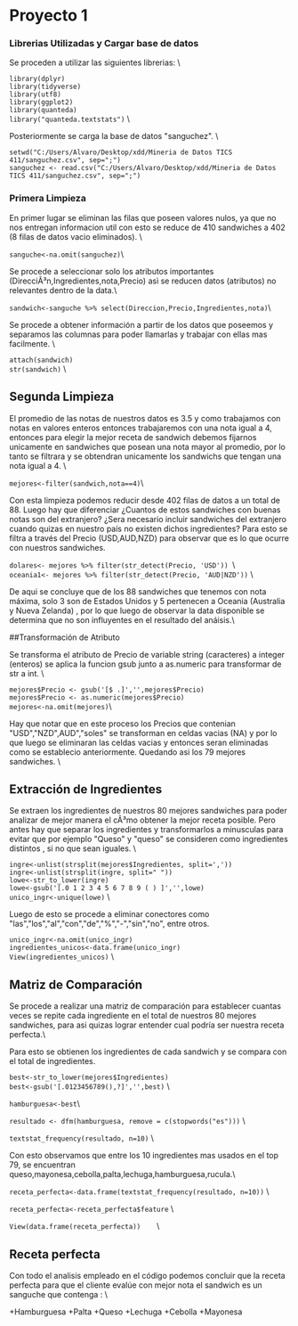 # **Proyecto 1**

### Librerias Utilizadas y Cargar base de datos
Se proceden a utilizar las siguientes librerias: \

 `library(dplyr)`\
`library(tidyverse)`\
`library(utf8)`\
`library(ggplot2)`\
`library(quanteda)`\
`library("quanteda.textstats")` \

Posteriormente se carga la base de datos "sanguchez". \

`setwd("C:/Users/Alvaro/Desktop/xdd/Mineria de Datos TICS 411/sanguchez.csv", sep=";")`\
`sanguchez <- read.csv("C:/Users/Alvaro/Desktop/xdd/Mineria de Datos TICS 411/sanguchez.csv", sep=";")`

### Primera Limpieza
En primer lugar se eliminan las filas que poseen valores nulos, ya que no nos entregan informacion util
con esto se reduce de 410 sandwiches a 402 (8 filas de datos vacio eliminados). \

`sanguche<-na.omit(sanguchez)`\

Se procede a seleccionar solo los atributos importantes (DirecciÃ³n,Ingredientes,nota,Precio)
asì se reducen datos (atributos) no relevantes dentro de la data.\

`sandwich<-sanguche %>% select(Direccion,Precio,Ingredientes,nota)`\

Se procede a obtener información a partir de los datos que poseemos y separamos las columnas para
poder llamarlas y trabajar con ellas mas facilmente. \

`attach(sandwich)`\
`str(sandwich)` \

## Segunda Limpieza
El promedio de las notas de nuestros datos es 3.5 y como trabajamos con notas en
valores enteros entonces trabajaremos con una nota igual a 4, entonces para elegir la mejor receta de 
sandwich debemos fijarnos unicamente en sandwiches que posean una nota mayor al promedio, 
por lo tanto se filtrara y se obtendran unicamente los sandwichs que tengan una nota igual a 4. \

`mejores<-filter(sandwich,nota==4)`\

Con esta limpieza podemos reducir desde 402 filas de datos a un total de 88.
Luego hay que diferenciar ¿Cuantos de estos sandwiches con buenas notas son del extranjero?
¿Sera necesario incluir sandwiches del extranjero cuando quizas en nuestro país no existen
 dichos ingredientes? Para esto se filtra a través del Precio (USD,AUD,NZD) para observar que es lo
que ocurre con nuestros sandwiches.

`dolares<- mejores %>% filter(str_detect(Precio, 'USD')) `\                   
`oceania1<- mejores %>% filter(str_detect(Precio, 'AUD|NZD'))` \

 De aqui se concluye que de los 88 sandwiches que tenemos con nota máxima, solo 3 son de Estados Unidos
 y 5 pertenecen a Oceania (Australia y Nueva Zelanda) , por lo que luego de observar la data disponible
 se determina que no son influyentes en el resultado del anáisis.\

##Transformación de Atributo

Se transforma el atributo de Precio de variable string (caracteres) a integer (enteros)
se aplica la funcion gsub junto a as.numeric para transformar de str a int. \


`mejores$Precio <- gsub('[$ .]','',mejores$Precio)`\
`mejores$Precio <- as.numeric(mejores$Precio)` \
`mejores<-na.omit(mejores)`\

 Hay que notar que en este proceso los Precios que contenian "USD","NZD",AUD","soles" se transforman en celdas
vacias (NA) y por lo que luego se eliminaran las celdas vacias y entonces seran eliminadas como se establecio
anteriormente. Quedando asi los 79 mejores sandwiches. \

## Extracción de Ingredientes

 Se extraen los ingredientes de nuestros 80 mejores sandwiches para poder analizar
de mejor manera el cÃ³mo obtener la mejor receta posible. Pero antes hay que separar los ingredientes y
transformarlos a minusculas para evitar que por ejemplo "Queso" y "queso" se consideren como ingredientes
distintos , si no que sean iguales. \ 

`ingre<-unlist(strsplit(mejores$Ingredientes, split=','))` \
`ingre<-unlist(strsplit(ingre, split=" "))` \
`lowe<-str_to_lower(ingre)` \
`lowe<-gsub('[.0 1 2 3 4 5 6 7 8 9 ( ) ]','',lowe)` \
`unico_ingr<-unique(lowe)` \

Luego de esto se procede a eliminar conectores como "las","los","al","con","de","%","-","sin","no", entre otros.

`unico_ingr<-na.omit(unico_ingr)` \
`ingredientes_unicos<-data.frame(unico_ingr)` \
`View(ingredientes_unicos)` \


## Matriz de Comparación

Se procede a realizar una matriz de comparación para establecer cuantas veces
se repite cada ingrediente en el total de nuestros 80 mejores sandwiches, para asi quizas
lograr entender cual podría ser nuestra receta perfecta.\ 

Para esto se obtienen los ingredientes de cada sandwich y se compara con el total de ingredientes.

`best<-str_to_lower(mejores$Ingredientes)` \
`best<-gsub('[.0123456789(),?]','',best)` \

`hamburguesa<-best`\

`resultado <- dfm(hamburguesa, remove = c(stopwords("es")))` \

`textstat_frequency(resultado, n=10)` \

Con esto observamos que entre los 10 ingredientes mas usados en el top 79, se 
encuentran queso,mayonesa,cebolla,palta,lechuga,hamburguesa,rucula.\

`receta_perfecta<-data.frame(textstat_frequency(resultado, n=10))` \

`receta_perfecta<-receta_perfecta$feature` \


`View(data.frame(receta_perfecta))    `\

## Receta perfecta
Con todo el analisis empleado en el código podemos concluir que la receta perfecta para que el cliente
evalúe con mejor nota el sandwich es un sanguche que contenga : \

+Hamburguesa
+Palta
+Queso
+Lechuga
+Cebolla
+Mayonesa





